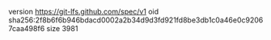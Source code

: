 version https://git-lfs.github.com/spec/v1
oid sha256:2f8b6f6b946bdacd0002a2b34d9d3fd921fd8be3db1c0a46e0c92067caa498f6
size 3981
